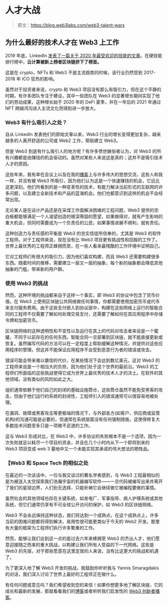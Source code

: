 # 人才大战

> 原文：<https://blog.web3labs.com/web3-talent-wars>

## 为什么最好的技术人才在 Web3 上工作

2019 年底，LinkedIn [发表了一篇关于 2020 年最受欢迎的技能的文章](https://www.linkedin.com/business/learning/blog/learning-and-development/most-in-demand-skills-2020?utm_campaign=Conor%20on%20Web3&utm_medium=email&utm_source=Revue%20newsletter)。在硬技能排行榜中，**云计算被新上榜者区块链挤下了榜首。**

这是在 crypto，NFTs 和 Web3 不是主流趋势的时候，该行业仍然受到 2017-2018 年 ICO 狂热的影响。

虽然对于投资者来说，crypto 和 Web3 项目没有那么有吸引力，但在这个平静的时期，有许多团队专注于建设，其中一些团队在 Web3 的显著增长期间实现了他们的劳动成果，这种增长始于 2020 年的 DeFi 夏季，并在一年后的 2021 年通过 NFT 跨越鸿沟进入主流文化而得到进一步放大。

### Web3 有什么吸引人之处？

自从 LinkedIn 发表他们的原始文章以来，Web3 行业的增长变得更加复杂，越来越多的人离开舒适的公司或 Web2 工作，帮助建立 Web3。

但是 Web3 到底有什么吸引人的地方呢？有许多愤世嫉俗者认为，对 Web3 的所有兴趣都是由赚钱的机会驱动的。虽然对某些人来说这是真的；这并不是吸引技术人才的原因。

这些年来，我有幸在会议上以及在我的[播客](https://podcast.web3labs.com/?utm_campaign=Conor%20on%20Web3&utm_medium=email&utm_source=Revue%20newsletter)上与许多伟大的思想交流，这些人和我一样，并没有被 Web3 所吸引，因为他们认为这是一个快速赚钱的机会，它远比这更深刻。他们所看到的是一种变革性的技术，有能力解决当前形式的互联网的许多问题，以及建立全新技术和产品的蓝海机会。他们也都意识到这样的机会不会经常出现。

无论某人是在设计产品还是在采煤工作面解决困难的工程问题，Web3 提供的空白板都能够满足一个人渴望创造的根深蒂固的愿望，如果做得对，就有产生影响的重大机会，但同时需要成为一个负责任的公民，如果事情进展不顺利，就有责任。

这种创造力与责任感的平衡是 Web3 的忠实信徒所信奉的，尤其是 Web3 的软件工程师。对于工程师来说，现在没有比 Web3 项目更有挑战性和回报的工作了。世界上最优秀的工程师正蜂拥而至，在一些人看来最残酷的工作环境中证明自己。

它对工程师们有很大的吸引力，因为他们喜欢构建，而且 Web3 还需要构建很多东西。随着时间的推移，需要建立一层又一层的抽象，每个新的抽象都会降低其他抽象的门槛，带来新的用户群。

### 使用 Web3 的挑战

然而，这种环境的挑战都来自于这样一个事实，即 Web3 的协议中包含了货币价值。在 Web3 上使用区块链公共网络做任何事情，你都需要使用加密货币或代币来支付服务费用。由于这些支付嵌入到协议层中，构建在这些网络上运行的智能合同的工程师不仅需要了解如何处理交易支付，还需要了解如何在其应用程序中存储令牌和加密货币。

区块链网络的这种透明性和不变性以及运行在其上的代码对攻击者来说是一个蜜罐，不同于以前存在的任何东西。智能合同一旦部署到区块链，就不能直接更新或恢复。虽然编写代码的方法可以在一定程度上帮助缓解这种情况，并提供对这些应用程序的管理，但这并不能保证应用程序不会受到恶意行为者的错误或攻击。

错误可能会带来难以置信的代价，在某些情况下会达到数亿美元，这对 Web3 的工程师来说是一个相当大的负担，因为他们处于这个世界的最前沿。Web3 的工程师们所面临的这些挑战使得它成为世界上最优秀的技术人才的沃土。在软件的其他领域，没有类似的风险如此之大。

组织通常依赖于他们自己的封闭的基础设施筒仓，这些筒仓虽然不能免受黑客的攻击，但由于他们运行的系统的封闭性，工程师引入的错误通常可以很容易地被处理。

在漏洞、故障或黑客攻击等更极端的情况下，与外部各方(如客户、供应商或监管机构)的沟通可能是必要的，但通常在系统层面没有任何强制措施，这使得修复大多数技术问题至多只是一项微不足道的工作。

这与 Web3 形成对比，在 Web3 中，许多协议的失败根本不是一个选项，因为一次失败就足以耗尽一个项目的资金，并且在几个小时内从下一个即将到来的 Web3 项目变成 web 3 墓地中又一个未能实现其承诺的伟大想法的牺牲品。

### 【Web3 和 Space Tech 的相似之处

在最近的一次谈话中，一位与我交谈过的著名学者感到，与 Web3 工程最相似的是为被送入太空探索我们浩瀚宇宙的机器编写软件——一旦代码被编写出来并离开了我们的星球边界，人们别无选择，只能祈祷它会继续做它被编程要做的事情。

虽然社会的其他领域也存在关键系统，如发电厂、军事指导、病人护理系统或其他系统，但它们通常仍享有不可全球公开访问的保护，如 Web3 的区块链网络。

Web3 不会永远保持这种状态，我们将达到一个成熟点，在这个成熟点上，许多当前的困难问题都将得到解决，易用性很可能更类似于今天的 Web2 开发。那里有大量的框架为工程师们执行许多繁重的工作。

然而，能够让我们达到这一点的是过去六年来蜂拥至 Web3 的杰出人才，他们愿意迎接随之而来的重大挑战，以构建让我们所有人受益的下一代网络。这些是 Web3 的先驱，对于那些愿意在这里定居的人来说，没有比这更大的挑战和机遇了。

为了更深入地了解 Web3 开发的挑战，我鼓励你听听我与 Yannis Smaragdakis 的对话，我们深入讨论了世界上最好的工程师正在做什么。

有任何问题或意见吗？我们希望收到您的来信！如果你想更多地了解区块链，它的成长和最新的发展，那就看看我们的[博客](https://blog.web3labs.com/)或者听听我们启发性的 [Web3 创新者播客](https://podcast.web3labs.com/)。